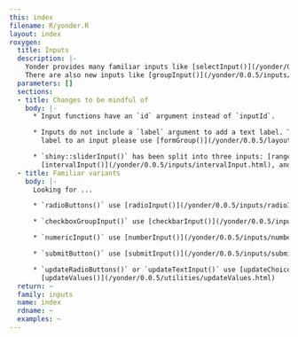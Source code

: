 ```yaml
---
this: index
filename: R/yonder.R
layout: index
roxygen:
  title: Inputs
  description: |-
    Yonder provides many familiar inputs like [selectInput()](/yonder/0.0.5/inputs/selectInput.html) or [radioInput()](/yonder/0.0.5/inputs/radioInput.html).
    There are also new inputs like [groupInput()](/yonder/0.0.5/inputs/groupInput.html) or [formInput()](/yonder/0.0.5/inputs/formInput.html).
  parameters: []
  sections:
  - title: Changes to be mindful of
    body: |-
      * Input functions have an `id` argument instead of `inputId`.

      * Inputs do not include a `label` argument to add a text label. To add a
        label to an input please use [formGroup()](/yonder/0.0.5/layout/formGroup.html).

      * `shiny::sliderInput()` has been split into three inputs: [rangeInput()](/yonder/0.0.5/inputs/rangeInput.html),
        [intervalInput()](/yonder/0.0.5/inputs/intervalInput.html), and [sliderInput()](/yonder/0.0.5/inputs/sliderInput.html).
  - title: Familiar variants
    body: |-
      Looking for ...

      * `radioButtons()` use [radioInput()](/yonder/0.0.5/inputs/radioInput.html)

      * `checkboxGroupInput()` use [checkbarInput()](/yonder/0.0.5/inputs/checkbarInput.html)

      * `numericInput()` use [numberInput()](/yonder/0.0.5/inputs/numberInput.html)

      * `submitButton()` use [submitInput()](/yonder/0.0.5/inputs/submitInput.html)

      * `updateRadioButtons()` or `updateTextInput()` use [updateChoices()](/yonder/0.0.5/utilities/updateChoices.html) or
        [updateValues()](/yonder/0.0.5/utilities/updateValues.html)
  return: ~
  family: inputs
  name: index
  rdname: ~
  examples: ~
---
```

